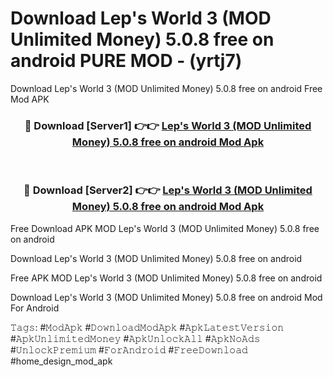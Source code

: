 # Download Lep's World 3 (MOD Unlimited Money) 5.0.8 free on android PURE MOD - (yrtj7)
Download Lep's World 3 (MOD Unlimited Money) 5.0.8 free on android Free Mod APK

<div align="center">
<h3>🔴 Download [Server1] 👉👉 <a href="https://apk-comot.site?title=Lep's_World_3_(MOD_Unlimited_Money)_5.0.8_free_on_android">Lep's World 3 (MOD Unlimited Money) 5.0.8 free on android Mod Apk</a></h3><br>

<h3>🔴 Download [Server2] 👉👉 <a href="https://apk-comot.site?title=Lep's_World_3_(MOD_Unlimited_Money)_5.0.8_free_on_android">Lep's World 3 (MOD Unlimited Money) 5.0.8 free on android Mod Apk</a></h3>
</div>


Free Download APK MOD Lep's World 3 (MOD Unlimited Money) 5.0.8 free on android

Download Lep's World 3 (MOD Unlimited Money) 5.0.8 free on android 

Free APK MOD Lep's World 3 (MOD Unlimited Money) 5.0.8 free on android 

Download Lep's World 3 (MOD Unlimited Money) 5.0.8 free on android Mod For Android

𝚃𝚊𝚐𝚜: #𝙼𝚘𝚍𝙰𝚙𝚔 #𝙳𝚘𝚠𝚗𝚕𝚘𝚊𝚍𝙼𝚘𝚍𝙰𝚙𝚔 #𝙰𝚙𝚔𝙻𝚊𝚝𝚎𝚜𝚝𝚅𝚎𝚛𝚜𝚒𝚘𝚗 #𝙰𝚙𝚔𝚄𝚗𝚕𝚒𝚖𝚒𝚝𝚎𝚍𝙼𝚘𝚗𝚎𝚢 #𝙰𝚙𝚔𝚄𝚗𝚕𝚘𝚌𝚔𝙰𝚕𝚕 #𝙰𝚙𝚔𝙽𝚘𝙰𝚍𝚜 #𝚄𝚗𝚕𝚘𝚌𝚔𝙿𝚛𝚎𝚖𝚒𝚞𝚖 #𝙵𝚘𝚛𝙰𝚗𝚍𝚛𝚘𝚒𝚍 #𝙵𝚛𝚎𝚎𝙳𝚘𝚠𝚗𝚕𝚘𝚊𝚍 #home_design_mod_apk